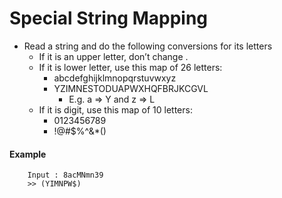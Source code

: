 # Special String Mapping

- Read a string and do the following conversions for its letters
  - If it is an upper letter, don’t change .
  - If it is lower letter, use this map of 26 letters:
    - abcdefghijklmnopqrstuvwxyz
    - YZIMNESTODUAPWXHQFBRJKCGVL
        - E.g. a ⇒ Y and z ⇒ L
  - If it is digit, use this map of 10 letters:
    - 0123456789
    - !@#$%^&*()
#### Example
```
    Input : 8acMNmn39
    >> (YIMNPW$)
```